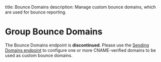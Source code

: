title: Bounce Domains
description: Manage custom bounce domains, which are used for bounce reporting.

# Group Bounce Domains
<a name="bounce-domains-api"></a>

<div class="alert alert-danger">The Bounce Domains endpoint is <strong>discontinued</strong>.  Please use the <a href="sending-domains.html">Sending Domains endpoint</a> to configure one or more CNAME-verified domains to be used as custom bounce domains.</div><br>